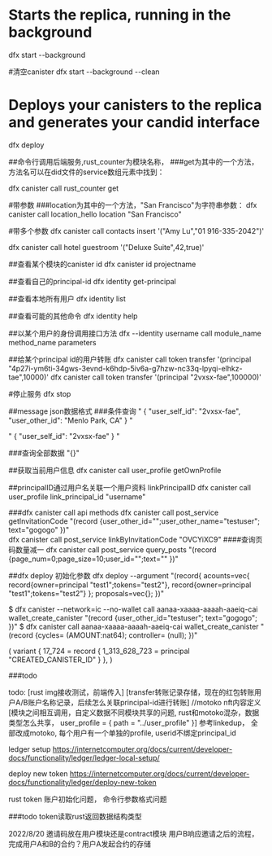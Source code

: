 

# Starts the replica, running in the background
dfx start --background

#清空canister
dfx start --background --clean

# Deploys your canisters to the replica and generates your candid interface
dfx deploy

##命令行调用后端服务,rust_counter为模块名称，
###get为其中的一个方法，方法名可以在did文件的service数组元素中找到：

dfx canister call rust_counter get

#带参数 
###location为其中的一个方法，"San Francisco"为字符串参数：
dfx canister call location_hello location "San Francisco"

#带多个参数
dfx canister call contacts insert '("Amy Lu","01 916-335-2042")'

dfx canister call hotel guestroom '("Deluxe Suite",42,true)'


##查看某个模块的canister id
dfx canister id projectname 

##查看自己的principal-id
dfx identity get-principal

##查看本地所有用户
dfx identity list

##查看可能的其他命令
dfx identity help

##以某个用户的身份调用接口方法
dfx --identity username call module_name method_name parameters

##给某个principal id的用户转账
dfx canister call token transfer '(principal "4p27i-ym6ti-34gws-3evnd-k6hdp-5iv6a-g7hzw-nc33q-lpyqi-elhkz-tae",10000)'
dfx canister call token transfer '(principal "2vxsx-fae",100000)'

#停止服务
dfx stop

##message json数据格式
###条件查询
"
{
            \"user_self_id\": \"2vxsx-fae\",
            \"user_other_id\": \"Menlo Park, CA\"
  }
"

"
{
            \"user_self_id\": \"2vxsx-fae\"
              }
"

###查询全部数据
"{}"

##获取当前用户信息
dfx canister call user_profile getOwnProfile

##principalID通过用户名关联一个用户资料
linkPrincipalID
dfx canister call user_profile link_principal_id "username"

###dfx canister call api methods
dfx canister call post_service getInvitationCode "(record {user_other_id=\"\";user_other_name=\"testuser\"; text=\"gogogo\" })"    
dfx canister call post_service linkByInvitationCode "OVCYiXC9"
####查询页码数量减一
dfx canister call post_service query_posts "(record {page_num=0;page_size=10;user_id=\"\";text=\"\" })"

##dfx deploy 初始化参数
dfx deploy --argument "(record{
acounts=vec{
record{owner=principal \"test1\";tokens=\"test2\"},
record{owner=principal \"test1\";tokens=\"test2\"}
};
proposals=vec{};
})"

$ dfx canister --network=ic --no-wallet call aanaa-xaaaa-aaaah-aaeiq-cai wallet_create_canister "(record {user_other_id=\"testuser\"; text=\"gogogo\"; })"
$ dfx canister call aanaa-xaaaa-aaaah-aaeiq-cai wallet_create_canister "(record {cycles= (AMOUNT:nat64); controller= (null); })"


(
  variant {
    17_724 = record { 1_313_628_723 = principal "CREATED_CANISTER_ID" }
  },
)

###todo

todo: 
[rust img接收测试，前端传入]
[transfer转账记录存储，现在的红包转账用户A/B账户名称记录，后续怎么关联principal-id进行转账]
//motoko nft内容定义
[模块之间相互调用，自定义数据不同模块共享的问题, rust和motoko混杂，数据类型怎么共享，
user_profile = { path = "../user_profile" }]
参考linkedup， 全部改成motoko, 每个用户有一个单独的profile, userid不绑定principal_id


ledger setup
https://internetcomputer.org/docs/current/developer-docs/functionality/ledger/ledger-local-setup/

deploy new token 
https://internetcomputer.org/docs/current/developer-docs/functionality/ledger/deploy-new-token


rust token 账户初始化问题， 命令行参数格式问题

###todo
token读取rust返回数据结构类型

2022/8/20
邀请码放在用户模块还是contract模块
用户B响应邀请之后的流程，完成用户A和B的合约？用户A发起合约的存储

